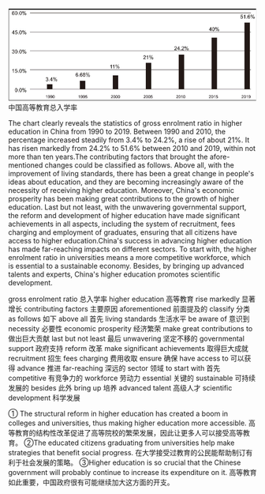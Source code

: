 ![image](./img/教育.png)
中国高等教育总入学率

The chart clearly reveals the statistics of gross enrolment ratio in higher education in China from 1990 to 2019. Between 1990 and 2010, the percentage increased steadily from 3.4% to 24.2%, a rise of about 21%. It has risen markedly from 24.2% to 51.6% between 2010 and 2019, within not more than ten years.The contributing factors that brought the afore-mentioned changes could be classified as follows. Above all, with the improvement of living standards, there has been a great change in people's ideas about education, and they are becoming increasingly aware of the necessity of receiving higher education. Moreover, China's economic prosperity has been making great contributions to the growth of higher education. Last but not least, with the unwavering governmental support, the reform and development of higher education have made significant achievements in all aspects, including the system of recruitment, fees charging and employment of graduates, ensuring that all citizens have access to higher education.China's success in advancing higher education has made far-reaching impacts on different sectors. To start with, the higher enrolment ratio in universities means a more competitive workforce, which is essential to a sustainable economy. Besides, by bringing up advanced talents and experts, China's higher education promotes scientific development.

gross enrolment ratio 总入学率
higher education 高等教育
rise markedly 显著增长
contributing factors 主要原因
aforementioned 前面提及的
classify 分类
as follows 如下
above all 首先
living standards 生活水平
be aware of 意识到
necessity 必要性
economic prosperity 经济繁荣
make great contributions to 做出巨大贡献
last but not least 最后
unwavering 坚定不移的
governmental support 政府支持
reform 改革
make significant achievements 取得巨大成就
recruitment 招生
fees charging 费用收取
ensure 确保
have access to 可以获得
advance 推进
far-reaching 深远的
sector 领域
to start with 首先
competitive 有竞争力的
workforce 劳动力
essential 关键的
sustainable 可持续发展的
besides 此外
bring up 培养
advanced talent 高级人才
scientific development 科学发展

① The structural reform in higher education has created a boom in colleges and universities, thus making higher education more accessible. 高等教育的结构性改革促进了高等院校的繁荣发展，因此让更多人可以接受高等教育。
②The educated citizens graduating from universities help make strategies that benefit social progress. 在大学接受过教育的公民能帮助制订有利于社会发展的策略。
③Higher education is so crucial that the Chinese government will probably continue to increase its expenditure on it. 高等教育如此重要，中国政府很有可能继续加大这方面的开支。
